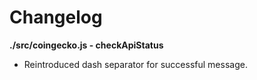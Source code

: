 # Changelog

**./src/coingecko.js - checkApiStatus**
* Reintroduced dash separator for successful message.
